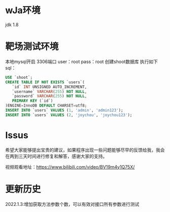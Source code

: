# wJa环境
jdk 1.8
# 靶场测试环境
本地mysql开启   3306端口
user：root
pass：root
创建shoot数据库
执行如下sql：
```SQL
USE `shoot`;
CREATE TABLE IF NOT EXISTS `users`(
   `id` INT UNSIGNED AUTO_INCREMENT,
   `username` VARCHAR(255) NOT NULL,
   `password` VARCHAR(255) NOT NULL,
   PRIMARY KEY (`id`)
)ENGINE=InnoDB DEFAULT CHARSET=utf8;
INSERT INTO `users` VALUES (1, 'admin', 'admin123');
INSERT INTO `users` VALUES (2, 'joychou', 'joychou123');
```

# Issus

希望大家能够提出宝贵的建议，如果程序出现一些问题能够尽早的反馈给我，我会在两到三天时间进行修复和解答，感谢大家的支持。

视频观看地址：https://www.bilibili.com/video/BV19m4y1Q75X/

# 更新历史

2022.1.3:增加获取方法参数个数，可以有效对接口所有参数进行测试
